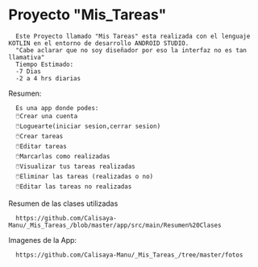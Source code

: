 # Proyecto "Mis_Tareas"
      Este Proyecto llamado "Mis Tareas" esta realizada con el lenguaje KOTLIN en el entorno de desarrollo ANDROID STUDIO.
      "Cabe aclarar que no soy diseñador por eso la interfaz no es tan llamativa"
      Tiempo Estimado:
      -7 Dias
      -2 a 4 hrs diarias
      
Resumen:

      Es una app donde podes:
      🖱️Crear una cuenta
      🖱️Loguearte(iniciar sesion,cerrar sesion)
      🖱️Crear tareas
      🖱️Editar tareas
      🖱️Marcarlas como realizadas
      🖱️Visualizar tus tareas realizadas
      🖱️Eliminar las tareas (realizadas o no)
      🖱️Editar las tareas no realizadas

Resumen de las clases utilizadas

      https://github.com/Calisaya-Manu/_Mis_Tareas_/blob/master/app/src/main/Resumen%20Clases      

Imagenes de la App:

      https://github.com/Calisaya-Manu/_Mis_Tareas_/tree/master/fotos

      
      

